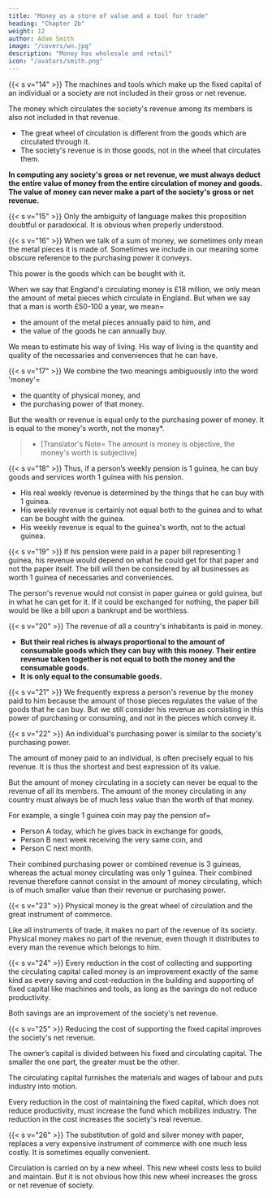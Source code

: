 ```yaml
---
title: "Money as a store of value and a tool for trade"
heading: "Chapter 2b"
weight: 12
author: Adam Smith
image: "/covers/wn.jpg"
description: "Money has wholesale and retail"
icon: "/avatars/smith.png"
---
```



{{< s v="14" >}} The machines and tools which make up the fixed capital of an individual or a society are not included in their gross or net revenue.

The money which circulates the society's revenue among its members is also not included in that revenue.
- The great wheel of circulation is different from the goods which are circulated through it.
- The society's revenue is in those goods, not in the wheel that circulates them.

**In computing any society's gross or net revenue, we must always deduct the entire value of money from the entire circulation of money and goods. The value of money can never make a part of the society's gross or net revenue.**


{{< s v="15" >}} Only the ambiguity of language makes this proposition doubtful or paradoxical. It is obvious when properly understood.


{{< s v="16" >}} When we talk of a sum of money, we sometimes only mean the metal pieces it is made of. Sometimes we include in our meaning some obscure reference to the purchasing power it conveys.

This power is the goods which can be bought with it.

When we say that England's circulating money is £18 million, we only mean the amount of metal pieces which circulate in England. But when we say that a man is worth £50-100 a year, we mean= 
- the amount of the metal pieces annually paid to him, and
- the value of the goods he can annually buy.

We mean to estimate his way of living. His way of living is the quantity and quality of the necessaries and conveniences that he can have.


{{< s v="17" >}} We combine the two meanings ambiguously into the word 'money'= 
- the quantity of physical money, and
- the purchasing power of that money.

But the wealth or revenue is equal only to the purchasing power of money. It is equal to the money's worth, not the money*.

> * [Translator's Note=  The amount is money is objective, the money's worth is subjective]

{{< s v="18" >}} Thus, if a person’s weekly pension is 1 guinea, he can buy goods and services worth 1 guinea with his pension.
- His real weekly revenue is determined by the things that he can buy with 1 guinea.
- His weekly revenue is certainly not equal both to the guinea and to what can be bought with the guinea.
- His weekly revenue is equal to the guinea's worth, not to the actual guinea.


{{< s v="19" >}} If his pension were paid in a paper bill representing 1 guinea, his revenue would depend on what he could get for that paper and not the paper itself. The bill will then be considered by all businesses as worth 1 guinea of necessaries and conveniences.

The person's revenue would not consist in paper guinea or gold guinea, but in what he can get for it. If it could be exchanged for nothing, the paper bill would be like a bill upon a bankrupt and be worthless.


{{< s v="20" >}}  The revenue of all a country's inhabitants is paid in money.
- **But their real riches is always proportional to the amount of consumable goods which they can buy with this money. Their entire revenue taken together is not equal to both the money and the consumable goods.**
- **It is only equal to the consumable goods.**

{{< s v="21" >}} We frequently express a person's revenue by the money paid to him because the amount of those pieces regulates the value of the goods that he can buy. But we still consider his revenue as consisting in this power of purchasing or consuming, and not in the pieces which convey it.

{{< s v="22" >}} An individual's purchasing power is similar to the society's purchasing power.

The amount of money paid to an individual, is often precisely equal to his revenue. It is thus the shortest and best expression of its value.

But the amount of money circulating in a society can never be equal to the revenue of all its members. The amount of the money circulating in any country must always be of much less value than the worth of that money.

For example, a single 1 guinea coin may pay the pension of= 
- Person A today, which he gives back in exchange for goods,
- Person B next week receiving the very same coin, and
- Person C next month.

Their combined purchasing power or combined revenue is 3 guineas, whereas the actual money circulating was only 1 guinea. Their combined revenue therefore cannot consist in the amount of money circulating, which is of much smaller value than their revenue or purchasing power.


{{< s v="23" >}} Physical money is the great wheel of circulation and the great instrument of commerce.

Like all instruments of trade, it makes no part of the revenue of its society.
Physical money makes no part of the revenue, even though it distributes to every man the revenue which belongs to him.

{{< s v="24" >}} Every reduction in the cost of collecting and supporting the circulating capital called money is an improvement exactly of the same kind as every saving and cost-reduction in the building and supporting of fixed capital like machines and tools, as long as the savings do not reduce productivity.

Both savings are an improvement of the society's net revenue.

{{< s v="25" >}} Reducing the cost of supporting the fixed capital improves the society's net revenue.

The owner’s capital is divided between his fixed and circulating capital.
The smaller the one part, the greater must be the other.

The circulating capital furnishes the materials and wages of labour and puts industry into motion.

Every reduction in the cost of maintaining the fixed capital, which does not reduce productivity, must increase the fund which mobilizes industry. The reduction in the cost increases the society's real revenue.


{{< s v="26" >}} The substitution of gold and silver money with paper, replaces a very expensive instrument of commerce with one much less costly. It is sometimes equally convenient.

Circulation is carried on by a new wheel. This new wheel costs less to build and maintain. But it is not obvious how this new wheel increases the gross or net revenue of society.
